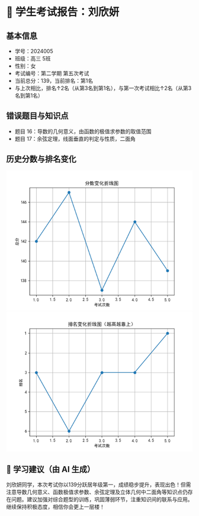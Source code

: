# 📄 学生考试报告：刘欣妍
## 基本信息
- 学号：2024005
- 班级：高三 5班
- 性别：女
- 考试编号：第二学期 第五次考试
- 当前总分：139，当前排名：第1名
- 与上次相比，排名↑2名（从第3名到第1名），与第一次考试相比↑2名（从第3名到第1名）

## 错误题目与知识点
- 题目 16：导数的几何意义，由函数的极值求参数的取值范围
- 题目 17：余弦定理，线面垂直的判定与性质，二面角

## 历史分数与排名变化
![分数变化图](report_figures/score_trend.png)
![排名变化图](report_figures/rank_trend.png)

## 💬 学习建议（由 AI 生成）
刘欣妍同学，本次考试你以139分跃居年级第一，成绩稳步提升，表现出色！但需注意导数几何意义、函数极值求参数、余弦定理及立体几何中二面角等知识点仍存在问题。建议加强对综合题型的训练，巩固薄弱环节，注重知识间的联系与应用。继续保持积极态度，相信你会更上一层楼！

